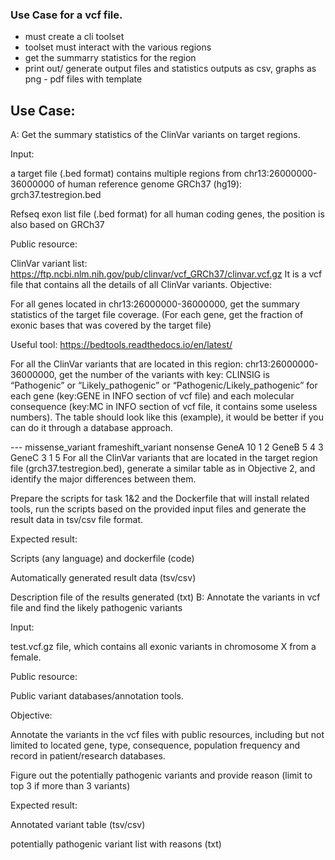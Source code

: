 ### Use Case for a vcf file.

- must create a cli toolset 
- toolset must interact with the various regions 
- get the summarry statistics for the region 
- print out/ generate output files and statistics outputs as csv, graphs as png - pdf files with template


## Use Case:

A: Get the summary statistics of the ClinVar variants on target regions.

Input:

a target file (.bed format) contains multiple regions from chr13:26000000-36000000 of human reference genome GRCh37 (hg19): grch37.testregion.bed

Refseq exon list file (.bed format) for all human coding genes, the position is also based on GRCh37

Public resource:

ClinVar variant list: https://ftp.ncbi.nlm.nih.gov/pub/clinvar/vcf_GRCh37/clinvar.vcf.gz It is a vcf file that contains all the details of all ClinVar variants.
Objective:

For all genes located in chr13:26000000-36000000, get the summary statistics of the target file coverage. (For each gene, get the fraction of exonic bases that was covered by the target file)

Useful tool: https://bedtools.readthedocs.io/en/latest/

For all the ClinVar variants that are located in this region: chr13:26000000-36000000, get the number of the variants with key: CLINSIG is “Pathogenic” or “Likely_pathogenic” or “Pathogenic/Likely_pathogenic” for each gene (key:GENE in INFO section of vcf file) and each molecular consequence (key:MC in INFO section of vcf file, it contains some useless numbers). The table should look like this (example), it would be better if you can do it through a database approach.

---	missense_variant	frameshift_variant	nonsense
GeneA	10	1	2
GeneB	5	4	3
GeneC	3	1	5
For all the ClinVar variants that are located in the target region file (grch37.testregion.bed), generate a similar table as in Objective 2, and identify the major differences between them.

Prepare the scripts for task 1&2 and the Dockerfile that will install related tools, run the scripts based on the provided input files and generate the result data in tsv/csv file format.

Expected result:

Scripts (any language) and dockerfile (code)

Automatically generated result data (tsv/csv)

Description file of the results generated (txt)
B: Annotate the variants in vcf file and find the likely pathogenic variants

Input:

test.vcf.gz file, which contains all exonic variants in chromosome X from a female.

Public resource:

Public variant databases/annotation tools.

Objective:

Annotate the variants in the vcf files with public resources, including but not limited to located gene, type, consequence, population frequency and record in patient/research databases.

Figure out the potentially pathogenic variants and provide reason (limit to top 3 if more than 3 variants)

Expected result:

Annotated variant table (tsv/csv)

potentially pathogenic variant list with reasons (txt)